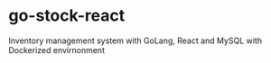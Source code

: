 # go-stock-react
Inventory management system with GoLang, React and MySQL with Dockerized envirnonment
